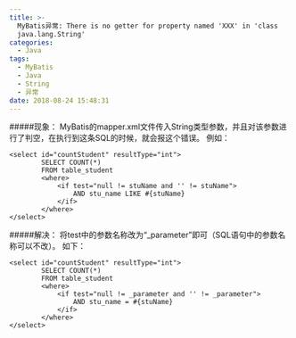 ```yaml
---
title: >-
  MyBatis异常: There is no getter for property named 'XXX' in 'class
  java.lang.String'
categories:
  - Java
tags:
  - MyBatis
  - Java
  - String
  - 异常
date: 2018-08-24 15:48:31
---
```

#####现象：
MyBatis的mapper.xml文件传入String类型参数，并且对该参数进行了判空，在执行到这条SQL的时候，就会报这个错误。
例如：
```
<select id="countStudent" resultType="int">
        SELECT COUNT(*) 
        FROM table_student 
        <where>
            <if test="null != stuName and '' != stuName">
                AND stu_name LIKE #{stuName}
            </if>
        </where>
</select>
```
#####解决：
将test中的参数名称改为“_parameter”即可（SQL语句中的参数名称可以不改）。
如下：
```
<select id="countStudent" resultType="int">
        SELECT COUNT(*) 
        FROM table_student 
        <where>
            <if test="null != _parameter and '' != _parameter">
                AND stu_name = #{stuName}
            </if>
        </where>
</select>
```